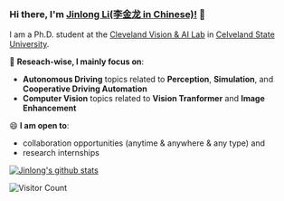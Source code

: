 <!--
 * @Descripttion: 
 * @version: 
 * @Author: Jinlong Li CSU PhD
 * @Date: 2023-03-21 16:34:46
 * @LastEditors: Jinlong Li CSU PhD
 * @LastEditTime: 2023-03-21 16:40:40
-->
### Hi there, I'm [Jinlong Li(李金龙 in Chinese)!](https://jinlong17.github.io/) 👋

I am a Ph.D. student at the [Cleveland Vision & AI Lab](https://grail.eecs.csuohio.edu/~h.yu/index.html) in [Celveland State University](https://www.csuohio.edu/).
<!-- Before joining UCLA, I was a senior deep learning engineer at [Mercedes-Benz R&D North America(MBRDNA)](https://mbrdna.com/) and 
a computer vision engineer at [OPPO R&D US](https://www.oppo.com/en/). I have several publications in CVPR/ECCV/WACV/CoRL/ICRA/IROS/TIV/Transportation PartC as first author in the past 2 years.
 -->

🔭 **Reseach-wise, I mainly focus on**:

- **Autonomous Driving** topics related to **Perception**, **Simulation**, and **Cooperative Driving Automation**
- **Computer Vision** topics related to **Vision Tranformer** and **Image Enhancement**


😄 **I am open to**:

- collaboration opportunities (anytime & anywhere & any type) and 
- research internships

<!-- 📫 **Contact me by**:
- Email (rxx3386 [AT] ucla.edu)
- [知乎:「叶小飞 」](https://www.zhihu.com/people/xie-xiao-fei-78-24)
- [Homepage](https://derrickxunu.github.io/)
- [Linkedin](https://www.linkedin.com/in/runsheng-xu/) -->


[![Jinlong's github stats](https://github-readme-stats.vercel.app/api?username=jinlong17&theme=material-palenight&count_private=true&hide=contribs)](https://github.com/anuraghazra/github-readme-stats)

![Visitor Count](https://profile-counter.glitch.me/all-smile/count.svg)
<!--
**yzhao062/yzhao062** is a ✨ _special_ ✨ repository because its `README.md` (this file) appears on your GitHub profile.

Here are some ideas to get you started:

- 🔭 I’m currently working on ...
- 🌱 I’m currently learning ...
- 👯 I’m looking to collaborate on ...
- 🤔 I’m looking for help with ...
- 💬 Ask me about ...
- 📫 How to reach me: ...
- 😄 Pronouns: ...
- ⚡ Fun fact: ...

I am the author/core developer of various machine learning tools and systems with more than millions of downloads. 
-->
